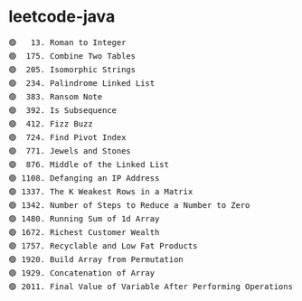 # leetcode-java

<pre>
🟢   13. Roman to Integer
🟢  175. Combine Two Tables
🟢  205. Isomorphic Strings
🟢  234. Palindrome Linked List
🟢  383. Ransom Note
🟢  392. Is Subsequence
🟢  412. Fizz Buzz
🟢  724. Find Pivot Index
🟢  771. Jewels and Stones
🟢  876. Middle of the Linked List
🟢 1108. Defanging an IP Address
🟢 1337. The K Weakest Rows in a Matrix
🟢 1342. Number of Steps to Reduce a Number to Zero
🟢 1480. Running Sum of 1d Array
🟢 1672. Richest Customer Wealth
🟢 1757. Recyclable and Low Fat Products
🟢 1920. Build Array from Permutation
🟢 1929. Concatenation of Array
🟢 2011. Final Value of Variable After Performing Operations
</pre>